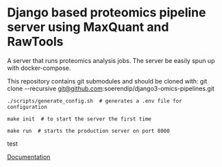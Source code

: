 # Django based proteomics pipeline server using MaxQuant and RawTools

A server that runs proteomics analysis jobs. 
The server be easily spun up with docker-compose.

This repository contains git submodules and should be cloned with:
    git clone --recursive git@github.com:soerendip/django3-omics-pipelines.git

    ./scripts/generate_config.sh  # generates a .env file for configuration

    make init  # to start the server the first time

    make run  # starts the production server on port 8000

test

[Documentation](https://soerendip.github.io/django3-omics-pipelines/)
